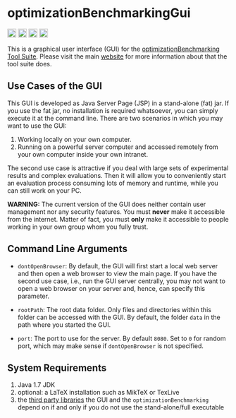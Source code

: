 # optimizationBenchmarkingGui

[<img alt="Codeship Build Status" src="https://img.shields.io/codeship/edbc8170-2b8e-0133-b2b8-16bcb9ef4133.svg" height="20"/>](https://codeship.com/projects/edbc8170-2b8e-0133-b2b8-16bcb9ef4133/status?branch=master)
[<img alt="Semaphore Build Status" src="https://semaphoreci.com/api/v1/projects/188615a7-047a-4302-9233-13313b587066/519593/shields_badge.svg" height="20"/>](https://semaphoreci.com/thomasweise/optimizationbenchmarkinggui)
[<img alt="Snap CI Build Status" src="https://img.shields.io/snap-ci/optimizationBenchmarking/optimizationBenchmarkingGui/master.svg" height="20"/>](https://snap-ci.com/optimizationBenchmarking/optimizationBenchmarkingGui/branch/master)
[<img alt="CircleCI Build Status" src="https://img.shields.io/circleci/project/optimizationBenchmarking/optimizationBenchmarkingGui.svg" height="20"/>](https://circleci.com/gh/optimizationBenchmarking/optimizationBenchmarkingGui)

This is a graphical user interface (GUI) for the [optimizationBenchmarking Tool Suite](http://www.optimizationBenchmarking.org/). Please visit the main [website](http://www.optimizationBenchmarking.org/) for more information about that the tool suite does.

## Use Cases of the GUI

This GUI is developed as Java Server Page (JSP) in a stand-alone (fat) jar. If you use the
fat jar, no installation is required whatsoever, you can simply execute it at the command
line. There are two scenarios in which you may want to use the GUI:

1. Working locally on your own computer.
2. Running on a powerful server computer and accessed remotely from your own computer
   inside your own intranet.

The second use case is attractive if you deal with large sets of experimental results
and complex evaluations. Then it will allow you to conveniently start an evaluation
process consuming lots of memory and runtime, while you can still work on your PC.

**WARNING:** The current version of the GUI does neither contain user management nor
any security features. You must **never** make it accessible from the internet. Matter
of fact, you must **only** make it accessible to people working in your own group whom
you fully trust.

## Command Line Arguments

- `dontOpenBrowser`: By default, the GUI will first start a local web server and then
  open a web browser to view the main page. If you have the second use case, i.e., run
  the GUI server centrally, you may not want to open a web browser on your server and,
  hence, can specify this parameter.
  
- `rootPath`: The root data folder. Only files and directories within this folder can
  be accessed with the GUI. By default, the folder `data` in the path where you started
  the GUI.
  
- `port`: The port to use for the server. By default `8080`. Set to `0` for random port,
  which may make sense if `dontOpenBrowser` is not specified.

## System Requirements

1. Java 1.7 JDK
2. optional: a LaTeX installation such as MikTeX or TexLive
3. the [third party libraries](https://github.com/optimizationBenchmarking/optimizationBenchmarkingGui/blob/master/LICENSE.md) the GUI and the `optimizationBenchmarking` depend on if and only if you do not use the stand-alone/full executable